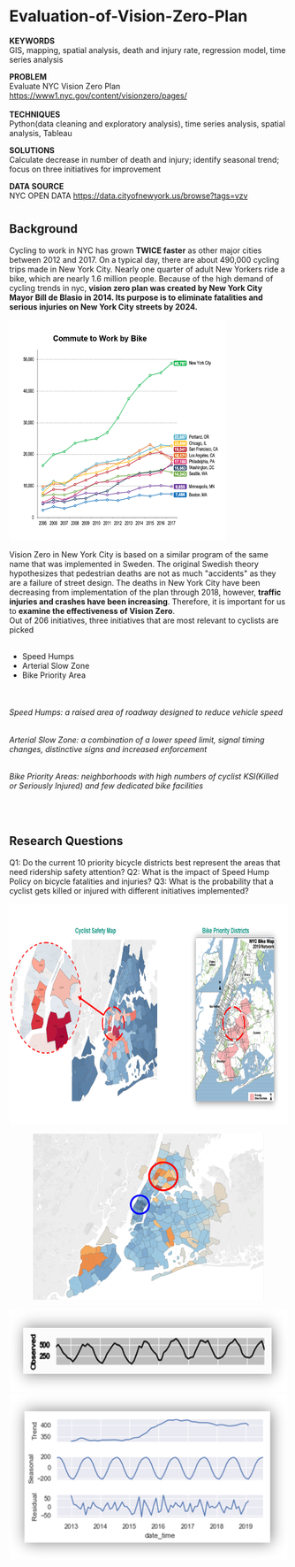 # Evaluation-of-Vision-Zero-Plan

**KEYWORDS** <br/>
GIS, mapping, spatial analysis, death and injury rate, regression model, time series analysis 

**PROBLEM** <br/>
Evaluate NYC Vision Zero Plan https://www1.nyc.gov/content/visionzero/pages/<br/>
<br/>
**TECHNIQUES**<br/>
Python(data cleaning and exploratory analysis), time series analysis, spatial analysis, Tableau 

**SOLUTIONS**<br/>
Calculate decrease in number of death and injury; identify seasonal trend; focus on three initiatives for improvement

**DATA SOURCE**<br/>
NYC OPEN DATA https://data.cityofnewyork.us/browse?tags=vzv <br/>

#
## Background 
Cycling to work in NYC has grown **TWICE faster** as other major cities between 2012 and 2017. On a typical day, there are about 490,000 cycling trips made in New York City. Nearly one quarter of adult New Yorkers ride a bike, which are nearly 1.6 million people. Because of the high demand of cycling trends in nyc, **vision zero plan was created by New York City Mayor Bill de Blasio in 2014. Its purpose is to eliminate fatalities and serious injuries on New York City streets by 2024.**

<img src = "bikernumber.png" weight = "400" height = "400">

Vision Zero in New York City is based on a similar program of the same name that was implemented in Sweden. The original Swedish theory hypothesizes that pedestrian deaths are not as much "accidents" as they are a failure of street design. The deaths in New York City have been decreasing from implementation of the plan through 2018, however, **traffic injuries and crashes have been increasing**. Therefore, it is important for us to **examine the effectiveness of Vision Zero**. 
<br/>
Out of 206 initiatives, three initiatives that are most relevant to cyclists are picked<br/>
<br/>
- Speed Humps<br/> 
- Arterial Slow Zone<br/>
- Bike Priority Area<br/>
<br/>

###### Speed Humps: a raised area of roadway designed to reduce vehicle speed<br/>
###### Arterial Slow Zone: a combination of a lower speed limit, signal timing changes, distinctive signs and increased enforcement<br/>
###### Bike Priority Areas: neighborhoods with high numbers of cyclist KSI(Killed or Seriously Injured) and few dedicated bike facilities<br/>
<br/>

## Research Questions<br/>
Q1: Do the current 10 priority bicycle districts best represent the areas that need ridership safety attention?
Q2: What is the impact of Speed Hump Policy on bicycle fatalities and injuries?
Q3: What is the probability that a cyclist gets killed or injured with different initiatives implemented?  

<p align = 'center'>
  <img src = "cyclist safety map and bike priority district.png" weight = "400" height = "400">
</p>

<p align = 'center'>
  <img src = "spatial analysis.png" weight = "300" height = "300">
</p>

<p align = 'center'>
  <img src = "time series.png" weight = "150" height = "150">
  <img src = "time series seperate.png" weight = "300" height = "300">
</p>


